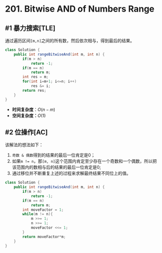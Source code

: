 # 201. Bitwise AND of Numbers Range

## #1 暴力搜索[TLE]

通过遍历区间`[m,n]`之间的所有数，然后依次相与，得到最后的结果。

```java
class Solution {
    public int rangeBitwiseAnd(int m, int n) {
        if(m > n)
            return -1;
        if(m == n)
            return m;
        int res = m;
        for(int i=m+1; i<=n; i++)
            res &= i;
        return res;
    }
}
```

- **时间复杂度**：$O(n-m)$
- **空间复杂度：**$O(1)$

## #2 位操作[AC]

该解法的想法如下：

1. `奇数 & 偶数`得到的结果的最后一位肯定是0；
2. 如果`m != n`，那`[m, n]`这个范围内肯定至少存在一个奇数和一个偶数，所以把该范围内的数相与后的结果的最后一位肯定是0;
3. 通过移位并不断重复上述的过程来求解最终结果不同位上的值。

```java
class Solution {
    public int rangeBitwiseAnd(int m, int n) {
        if(m > n)
            return -1;
        if(m == n)
            return m;
        int moveFactor = 1;
        while(m != n){
            m >>= 1;
            n >>= 1;
            moveFactor <<= 1;
        }
        return moveFactor*m; 
    }
}
```

